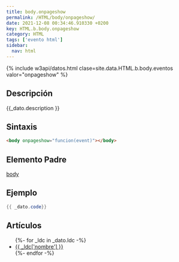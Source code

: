 ```yaml
---
title: body.onpageshow
permalink: /HTML/body/onpageshow/
date: 2021-12-08 00:34:46.910330 +0200
key: HTML.b.body.onpageshow
category: HTML
tags: ['evento html']
sidebar: 
  nav: html
---
```


{% include w3api/datos.html clase=site.data.HTML.b.body.eventos valor="onpageshow" %}

## Descripción
{{_dato.description }}

## Sintaxis
~~~html
<body onpageshow="funcion(event)"></body>
~~~

## Elemento Padre
[body](/HTML/body/)

## Ejemplo
~~~java
{{ _dato.code}}
~~~

## Artículos
<ul>
{%- for _ldc in _dato.ldc -%}
   <li>
       <a href="{{_ldc['url'] }}">{{ _ldc['nombre'] }}</a>
   </li>
{%- endfor -%}
</ul>
